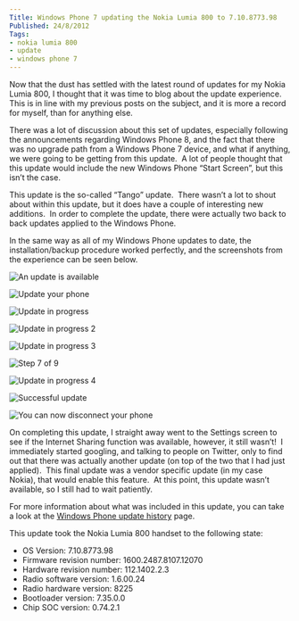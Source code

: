 ```yaml
---
Title: Windows Phone 7 updating the Nokia Lumia 800 to 7.10.8773.98
Published: 24/8/2012
Tags:
- nokia lumia 800
- update
- windows phone 7
---
```


Now that the dust has settled with the latest round of updates for my Nokia Lumia 800, I thought that it was time to blog about the update experience.  This is in line with my previous posts on the subject, and it is more a record for myself, than for anything else.

There was a lot of discussion about this set of updates, especially following the announcements regarding Windows Phone 8, and the fact that there was no upgrade path from a Windows Phone 7 device, and what if anything, we were going to be getting from this update.  A lot of people thought that this update would include the new Windows Phone “Start Screen”, but this isn’t the case.

This update is the so-called “Tango” update.  There wasn’t a lot to shout about within this update, but it does have a couple of interesting new additions.  In order to complete the update, there were actually two back to back updates applied to the Windows Phone.

In the same way as all of my Windows Phone updates to date, the installation/backup procedure worked perfectly, and the screenshots from the experience can be seen below.

![An update is available](https://gep13wpstorage.blob.core.windows.net/gep13/2012/8/24/2012-07-23_2129.png)

![Update your phone](https://gep13wpstorage.blob.core.windows.net/gep13/2012/8/24/2012-07-23_2130.png)

![Update in progress](https://gep13wpstorage.blob.core.windows.net/gep13/2012/8/24/2012-07-23_2131.png)

![Update in progress 2](https://gep13wpstorage.blob.core.windows.net/gep13/2012/8/24/2012-07-23_2147.png)

![Update in progress 3](https://gep13wpstorage.blob.core.windows.net/gep13/2012/8/24/2012-07-23_2147_001.png)

![Step 7 of 9](https://gep13wpstorage.blob.core.windows.net/gep13/2012/8/24/2012-07-23_2158.png)

![Update in progress 4](https://gep13wpstorage.blob.core.windows.net/gep13/2012/8/24/2012-07-23_2211.png)

![Successful update](https://gep13wpstorage.blob.core.windows.net/gep13/2012/8/24/2012-07-23_2211_001.png)

![You can now disconnect your phone](https://gep13wpstorage.blob.core.windows.net/gep13/2012/8/24/2012-07-23_2211_002.png)

On completing this update, I straight away went to the Settings screen to see if the Internet Sharing function was available, however, it still wasn’t!  I immediately started googling, and talking to people on Twitter, only to find out that there was actually another update (on top of the two that I had just applied).  This final update was a vendor specific update (in my case Nokia), that would enable this feature.  At this point, this update wasn’t available, so I still had to wait patiently.

For more information about what was included in this update, you can take a look at the [Windows Phone update history](http://www.microsoft.com/windowsphone/en-us/howto/wp7/basics/update-history.aspx) page.

This update took the Nokia Lumia 800 handset to the following state:

- OS Version: 7.10.8773.98
- Firmware revision number: 1600.2487.8107.12070
- Hardware revision number: 112.1402.2.3
- Radio software version: 1.6.00.24
- Radio hardware version: 8225
- Bootloader version: 7.35.0.0
- Chip SOC version: 0.74.2.1
